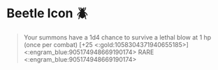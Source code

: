 # Beetle Icon 🪲 
> Your summons have a 1d4 chance to survive a lethal blow at 1 hp (once per combat) [+25 <:gold:1058304371940655185>]
<:engram_blue:905174948669190174> RARE <:engram_blue:905174948669190174>
